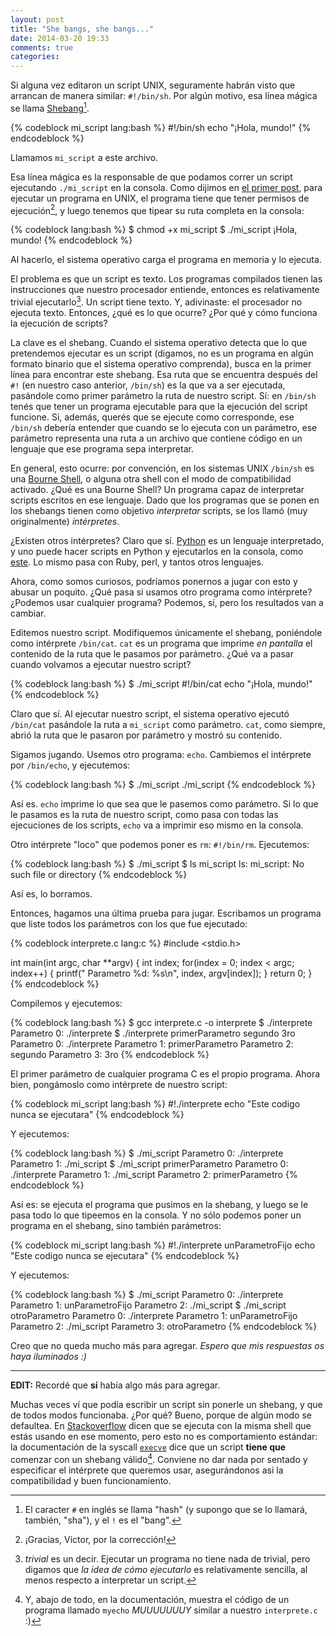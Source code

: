 ```yaml
---
layout: post
title: "She bangs, she bangs..."
date: 2014-03-20 19:33
comments: true
categories:
---
```

Si alguna vez editaron un script UNIX, seguramente habrán visto que arrancan de manera similar: `#!/bin/sh`. Por algún motivo, esa línea mágica se llama [Shebang](0)[^1].

{% codeblock mi_script lang:bash %}
#!/bin/sh
echo "¡Hola, mundo!"
{% endcodeblock %}

Llamamos `mi_script` a este archivo.

Esa línea mágica es la responsable de que podamos correr un script ejecutando `./mi_script` en la consola.<!--more--> Como dijimos en [el primer post](tutorial-c/blog/2013/08/19/arrancando), para ejecutar un programa en UNIX, el programa tiene que tener permisos de ejecución[^4], y luego tenemos que tipear su ruta completa en la consola:

{% codeblock lang:bash %}
$ chmod +x mi_script
$ ./mi_script
¡Hola, mundo!
{% endcodeblock %}

Al hacerlo, el sistema operativo carga el programa en memoria y lo ejecuta.

El problema es que un script es texto. Los programas compilados tienen las instrucciones que nuestro procesador entiende, entonces es relativamente trivial ejecutarlo[^2]. Un script tiene texto. Y, adivinaste: el procesador no ejecuta texto. Entonces, ¿qué es lo que ocurre? ¿Por qué y cómo funciona la ejecución de scripts?

La clave es el shebang. Cuando el sistema operativo detecta que lo que pretendemos ejecutar es un script (digamos, no es un programa en algún formato binario que el sistema operativo comprenda), busca en la primer línea para encontrar este shebang. Esa ruta que se encuentra después del `#!` (en nuestro caso anterior, `/bin/sh`) es la que va a ser ejecutada, pasándole como primer parámetro la ruta de nuestro script. Sí: en `/bin/sh` tenés que tener un programa ejecutable para que la ejecución del script funcione. Si, además, querés que se ejecute como corresponde, ese `/bin/sh` debería entender que cuando se lo ejecuta con un parámetro, ese parámetro representa una ruta a un archivo que contiene código en un lenguaje que ese programa sepa interpretar.

En general, esto ocurre: por convención, en los sistemas UNIX `/bin/sh` es una [Bourne Shell](http://es.wikipedia.org/wiki/Bourne_Shell), o alguna otra shell con el modo de compatibilidad activado. ¿Qué es una Bourne Shell? Un programa capaz de interpretar scripts escritos en ese lenguaje. Dado que los programas que se ponen en los shebangs tienen como objetivo _interpretar_ scripts, se los llamó (muy originalmente) _intérpretes_.

¿Existen otros intérpretes? Claro que sí. [Python](https://www.python.org/) es un lenguaje interpretado, y uno puede hacer scripts en Python y ejecutarlos en la consola, como [este](https://github.com/chapuni/llvm-project/blob/bbf3f7262bd18fe1b140ba0db9ada8defa2c839f/klee/scripts/objdump). Lo mismo pasa con Ruby, perl, y tantos otros lenguajes.

Ahora, como somos curiosos, podríamos ponernos a jugar con esto y abusar un poquito. ¿Qué pasa si usamos otro programa como intérprete? ¿Podemos usar cualquier programa? Podemos, sí, pero los resultados van a cambiar.

Editemos nuestro script. Modifiquemos únicamente el shebang, poniéndole como intérprete `/bin/cat`. `cat` es un programa que imprime _en pantalla_ el contenido de la ruta que le pasamos por parámetro. ¿Qué va a pasar cuando volvamos a ejecutar nuestro script?

{% codeblock lang:bash %}
$ ./mi_script
#!/bin/cat
echo "¡Hola, mundo!"
{% endcodeblock %}

Claro que sí. Al ejecutar nuestro script, el sistema operativo ejecutó `/bin/cat` pasándole la ruta a `mi_script` como parámetro. `cat`, como siempre, abrió la ruta que le pasaron por parámetro y mostró su contenido.

Sigamos jugando. Usemos otro programa: `echo`. Cambiemos el intérprete por `/bin/echo`, y ejecutemos:

{% codeblock lang:bash %}
$ ./mi_script
./mi_script
{% endcodeblock %}

Así es. `echo` imprime lo que sea que le pasemos como parámetro. Si lo que le pasamos es la ruta de nuestro script, como pasa con todas las ejecuciones de los scripts, `echo` va a imprimir eso mismo en la consola.

Otro intérprete "loco" que podemos poner es `rm`: `#!/bin/rm`. Ejecutemos:

{% codeblock lang:bash %}
$ ./mi_script
$ ls mi_script
ls: mi_script: No such file or directory
{% endcodeblock %}

Así es, lo borramos.

Entonces, hagamos una última prueba para jugar. Escribamos un programa que liste todos los parámetros con los que fue ejecutado:

{% codeblock interprete.c lang:c %}
#include <stdio.h>

int main(int argc, char **argv) {
  int index;
  for(index = 0; index < argc; index++) {
    printf("  Parametro %d: %s\n", index, argv[index]);
  }
  return 0;
}
{% endcodeblock %}

Compilemos y ejecutemos:

{% codeblock lang:bash %}
$ gcc interprete.c -o interprete
$ ./interprete
  Parametro 0: ./interprete
$ ./interprete primerParametro segundo 3ro
  Parametro 0: ./interprete
  Parametro 1: primerParametro
  Parametro 2: segundo
  Parametro 3: 3ro
{% endcodeblock %}

El primer parámetro de cualquier programa C es el propio programa. Ahora bien, pongámoslo como intérprete de nuestro script:

{% codeblock mi_script lang:bash %}
#!./interprete
echo "Este codigo nunca se ejecutara"
{% endcodeblock %}

Y ejecutemos:

{% codeblock lang:bash %}
$ ./mi_script
  Parametro 0: ./interprete
  Parametro 1: ./mi_script
$ ./mi_script primerParametro
  Parametro 0: ./interprete
  Parametro 1: ./mi_script
  Parametro 2: primerParametro
{% endcodeblock %}

Así es: se ejecuta el programa que pusimos en la shebang, y luego se le pasa todo lo que tipeemos en la consola. Y no sólo podemos poner un programa en el shebang, sino también parámetros:

{% codeblock mi_script lang:bash %}
#!./interprete unParametroFijo
echo "Este codigo nunca se ejecutara"
{% endcodeblock %}

Y ejecutemos:

{% codeblock lang:bash %}
$ ./mi_script
  Parametro 0: ./interprete
  Parametro 1: unParametroFijo
  Parametro 2: ./mi_script
$ ./mi_script otroParametro
  Parametro 0: ./interprete
  Parametro 1: unParametroFijo
  Parametro 2: ./mi_script
  Parametro 3: otroParametro
{% endcodeblock %}

Creo que no queda mucho más para agregar. _Espero que mis respuestas os haya iluminados :)_

<hr>

**EDIT:** Recordé que **sí** había algo más para agregar.

Muchas veces ví que podía escribir un script sin ponerle un shebang, y que de todos modos funcionaba. ¿Por qué? Bueno, porque de algún modo se defaultea. En [Stackoverflow](http://stackoverflow.com/a/9945113/641451) dicen que se ejecuta con la misma shell que estás usando en ese momento, pero esto no es comportamiento estándar: la documentación de la syscall [`execve`](http://linux.die.net/man/2/execve) dice que un script **tiene que** comenzar con un shebang válido[^3]. Conviene no dar nada por sentado y especificar el intérprete que queremos usar, asegurándonos así la compatibilidad y buen funcionamiento.

[0]: http://en.wikipedia.org/wiki/Shebang_(Unix)
[^1]: El caracter `#` en inglés se llama "hash" (y supongo que se lo llamará, también, "sha"), y el `!` es el "bang".
[^2]: _trivial_ es un decir. Ejecutar un programa no tiene nada de trivial, pero digamos que _la idea de cómo ejecutarlo_ es relativamente sencilla, al menos respecto a interpretar un script.
[^3]: Y, abajo de todo, en la documentación, muestra el código de un programa llamado `myecho` _MUUUUUUUY_ similar a nuestro `interprete.c` :)
[^4]: ¡Gracias, Victor, por la corrección!
